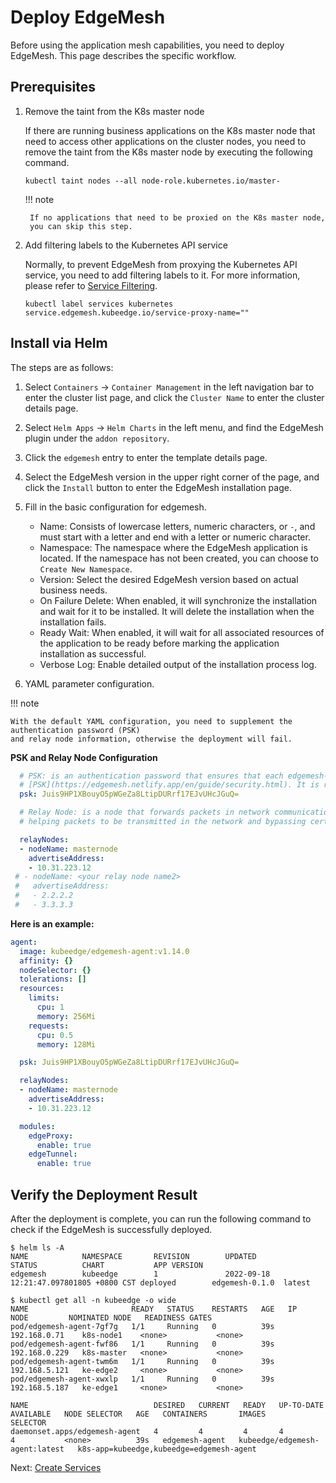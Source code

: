 # Deploy EdgeMesh

Before using the application mesh capabilities, you need to deploy EdgeMesh.
This page describes the specific workflow.

## Prerequisites

1. Remove the taint from the K8s master node

    If there are running business applications on the K8s master node that need to access other applications on the cluster nodes, you need to remove the taint from the K8s master node by executing the following command.

    ```shell
    kubectl taint nodes --all node-role.kubernetes.io/master-
    ```

    !!! note
    
        If no applications that need to be proxied on the K8s master node,
        you can skip this step.

2. Add filtering labels to the Kubernetes API service

    Normally, to prevent EdgeMesh from proxying the Kubernetes API service, you need to add filtering labels to it. For more information, please refer to [Service Filtering](https://edgemesh.netlify.app/en/advanced/hybrid-proxy.html#service-filtering).

    ```shell
    kubectl label services kubernetes service.edgemesh.kubeedge.io/service-proxy-name=""
    ```

## Install via Helm

The steps are as follows:

1. Select `Containers` -> `Container Management` in the left navigation bar to enter the cluster list page, and click the `Cluster Name` to enter the cluster details page.

2. Select `Helm Apps` -> `Helm Charts` in the left menu, and find the EdgeMesh plugin under the `addon repository`.

3. Click the `edgemesh` entry to enter the template details page.

4. Select the EdgeMesh version in the upper right corner of the page,
   and click the `Install` button to enter the EdgeMesh installation page.

5. Fill in the basic configuration for edgemesh.

    - Name: Consists of lowercase letters, numeric characters, or `-`, and must start with a letter and end with a letter or numeric character.
    - Namespace: The namespace where the EdgeMesh application is located. If the namespace has not been created, you can choose to `Create New Namespace`.
    - Version: Select the desired EdgeMesh version based on actual business needs.
    - On Failure Delete: When enabled, it will synchronize the installation and wait for it to be installed. It will delete the installation when the installation fails.
    - Ready Wait: When enabled, it will wait for all associated resources of the application to be ready before marking the application installation as successful.
    - Verbose Log: Enable detailed output of the installation process log.

6. YAML parameter configuration.

!!! note

    With the default YAML configuration, you need to supplement the authentication password (PSK)
    and relay node information, otherwise the deployment will fail.

**PSK and Relay Node Configuration**

```yaml
  # PSK: is an authentication password that ensures that each edgemesh-agent can only establish a connection if it has the same "PSK password". For more information, please refer to
  # [PSK](https://edgemesh.netlify.app/en/guide/security.html). It is recommended to generate it using openssl, or it can be set to a custom random string.
  psk: Juis9HP1XBouyO5pWGeZa8LtipDURrf17EJvUHcJGuQ=

  # Relay Node: is a node that forwards packets in network communication. It acts as a bridge between the source node and the destination node in communication,
  # helping packets to be transmitted in the network and bypassing certain restrictions or obstacles. In EdgeMesh, it is usually a cloud node, and multiple relay nodes can be added.

  relayNodes:
  - nodeName: masternode
    advertiseAddress:
    - 10.31.223.12
 # - nodeName: <your relay node name2>
 #   advertiseAddress:
 #   - 2.2.2.2
 #   - 3.3.3.3
```

**Here is an example:**

```yaml
agent:
  image: kubeedge/edgemesh-agent:v1.14.0
  affinity: {}
  nodeSelector: {}
  tolerations: []
  resources:
    limits:
      cpu: 1
      memory: 256Mi
    requests:
      cpu: 0.5
      memory: 128Mi

  psk: Juis9HP1XBouyO5pWGeZa8LtipDURrf17EJvUHcJGuQ=

  relayNodes:
  - nodeName: masternode
    advertiseAddress:
    - 10.31.223.12

  modules:
    edgeProxy:
      enable: true
    edgeTunnel:
      enable: true
```

## Verify the Deployment Result

After the deployment is complete, you can run the following command to check if the EdgeMesh is successfully deployed.

```shell
$ helm ls -A
NAME            NAMESPACE       REVISION        UPDATED                                 STATUS          CHART           APP VERSION
edgemesh        kubeedge        1               2022-09-18 12:21:47.097801805 +0800 CST deployed        edgemesh-0.1.0  latest

$ kubectl get all -n kubeedge -o wide
NAME                       READY   STATUS    RESTARTS   AGE   IP              NODE         NOMINATED NODE   READINESS GATES
pod/edgemesh-agent-7gf7g   1/1     Running   0          39s   192.168.0.71    k8s-node1    <none>           <none>
pod/edgemesh-agent-fwf86   1/1     Running   0          39s   192.168.0.229   k8s-master   <none>           <none>
pod/edgemesh-agent-twm6m   1/1     Running   0          39s   192.168.5.121   ke-edge2     <none>           <none>
pod/edgemesh-agent-xwxlp   1/1     Running   0          39s   192.168.5.187   ke-edge1     <none>           <none>

NAME                            DESIRED   CURRENT   READY   UP-TO-DATE   AVAILABLE   NODE SELECTOR   AGE   CONTAINERS       IMAGES                           SELECTOR
daemonset.apps/edgemesh-agent   4         4         4       4            4           <none>          39s   edgemesh-agent   kubeedge/edgemesh-agent:latest   k8s-app=kubeedge,kubeedge=edgemesh-agent
```

Next: [Create Services](./server.md)
